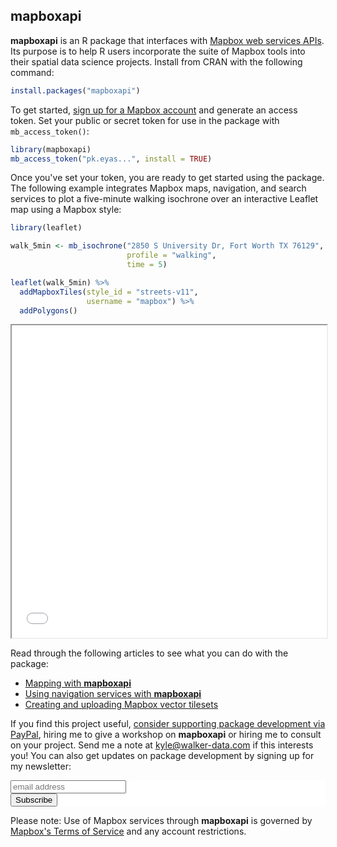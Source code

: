 ## mapboxapi

__mapboxapi__ is an R package that interfaces with [Mapbox web services APIs](https://docs.mapbox.com/api/).  Its purpose is to help R users incorporate the suite of Mapbox tools into their spatial data science projects.  Install from CRAN with the following command: 

```r
install.packages("mapboxapi")
```

To get started, [sign up for a Mapbox account](https://account.mapbox.com/) and generate an access token.  Set your public or secret token for use in the package with `mb_access_token()`: 

```r
library(mapboxapi)
mb_access_token("pk.eyas...", install = TRUE)
```

Once you've set your token, you are ready to get started using the package.  The following example integrates Mapbox maps, navigation, and search services to plot a five-minute walking isochrone over an interactive Leaflet map using a Mapbox style:  

```r
library(leaflet)

walk_5min <- mb_isochrone("2850 S University Dr, Fort Worth TX 76129",
                          profile = "walking",
                          time = 5)

leaflet(walk_5min) %>%
  addMapboxTiles(style_id = "streets-v11",
                 username = "mapbox") %>%
  addPolygons()

```

<iframe src="img/isochrone.html" width = "100%" height = "500"></iframe>

Read through the following articles to see what you can do with the package: 

* [Mapping with __mapboxapi__](articles/mapping.html)
* [Using navigation services with __mapboxapi__](articles/navigation.html)
* [Creating and uploading Mapbox vector tilesets](articles/creating-tiles.html)

If you find this project useful, [consider supporting package development via PayPal](https://www.paypal.me/walkerdata), hiring me to give a workshop on __mapboxapi__ or hiring me to consult on your project.  Send me a note at <kyle@walker-data.com> if this interests you!  You can also get updates on package development by signing up for my newsletter: 

<!-- Begin MailChimp Signup Form -->
<link href="//cdn-images.mailchimp.com/embedcode/slim-10_7.css" rel="stylesheet" type="text/css">
<style type="text/css">
#mc_embed_signup{background:#fff; clear:left; font:14px Helvetica,Arial,sans-serif; }
/* Add your own MailChimp form style overrides in your site stylesheet or in this style block.
We recommend moving this block and the preceding CSS link to the HEAD of your HTML file. */
</style>
<div id="mc_embed_signup">
<form action="//github.us15.list-manage.com/subscribe/post?u=1829a68a5eda3d301119fdcd6&amp;id=c4a53d2961" method="post" id="mc-embedded-subscribe-form" name="mc-embedded-subscribe-form" class="validate" target="_blank" novalidate>
<div id="mc_embed_signup_scroll">

<input type="email" value="" name="EMAIL" class="email" id="mce-EMAIL" placeholder="email address" required>
<!-- real people should not fill this in and expect good things - do not remove this or risk form bot signups-->
<div style="position: absolute; left: -5000px;" aria-hidden="true"><input type="text" name="b_1829a68a5eda3d301119fdcd6_c4a53d2961" tabindex="-1" value=""></div>
<div class="clear"><input type="submit" value="Subscribe" name="subscribe" id="mc-embedded-subscribe" class="button"></div>
</div>
</form>
</div>

<!--End mc_embed_signup-->


Please note: Use of Mapbox services through __mapboxapi__ is governed by [Mapbox's Terms of Service](https://www.mapbox.com/legal/tos/) and any account restrictions.  
